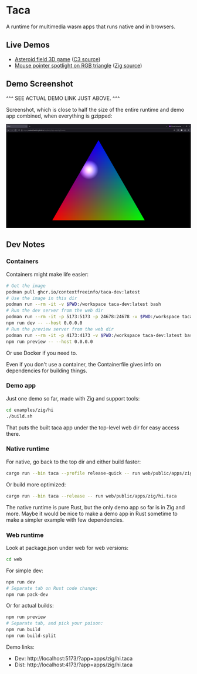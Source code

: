 # Taca

A runtime for multimedia wasm apps that runs native and in browsers.

## Live Demos

- [Asteroid field 3D game](https://contextfreeinfo.github.io/taca/demo/?app=apps/c3/fly.taca)
  ([C3 source](examples/c3/fly/src/main.c3))
- [Mouse pointer spotlight on RGB triangle](https://contextfreeinfo.github.io/taca/demo/?app=apps/zig/hi2.taca)
  ([Zig source](examples/zig/hi/src/hi2.zig))

## Demo Screenshot

^^^ SEE ACTUAL DEMO LINK JUST ABOVE. ^^^

Screenshot, which is close to half the size of the entire runtime and demo app
combined, when everything is gzipped:

![Taca demo app screenshot with colorful RGB triangle and white spotlight](docs/screenshot.png)

## Dev Notes

### Containers

Containers might make life easier:

```bash
# Get the image
podman pull ghcr.io/contextfreeinfo/taca-dev:latest
# Use the image in this dir
podman run --rm -it -v $PWD:/workspace taca-dev:latest bash
# Run the dev server from the web dir
podman run --rm -it -p 5173:5173 -p 24678:24678 -v $PWD:/workspace taca-dev:latest bash
npm run dev -- --host 0.0.0.0
# Run the preview server from the web dir
podman run --rm -it -p 4173:4173 -v $PWD:/workspace taca-dev:latest bash
npm run preview -- --host 0.0.0.0
```

Or use Docker if you need to.

Even if you don't use a container, the Containerfile gives info on dependencies
for building things.

### Demo app

Just one demo so far, made with Zig and support tools:

```sh
cd examples/zig/hi
./build.sh
```

That puts the built taca app under the top-level web dir for easy access there.

### Native runtime

For native, go back to the top dir and either build faster:

```sh
cargo run --bin taca --profile release-quick -- run web/public/apps/zig/hi.taca
```

Or build more optimized:

```sh
cargo run --bin taca --release -- run web/public/apps/zig/hi.taca
```

The native runtime is pure Rust, but the only demo app so far is in Zig and
more. Maybe it would be nice to make a demo app in Rust sometime to make a
simpler example with few dependencies.

### Web runtime

Look at package.json under web for web versions:

```sh
cd web
```

For simple dev:

```sh
npm run dev
# Separate tab on Rust code change:
npm run pack-dev
```

Or for actual builds:

```sh
npm run preview
# Separate tab, and pick your poison:
npm run build
npm run build-split
```

Demo links:

- Dev: http://localhost:5173/?app=apps/zig/hi.taca
- Dist: http://localhost:4173/?app=apps/zig/hi.taca
